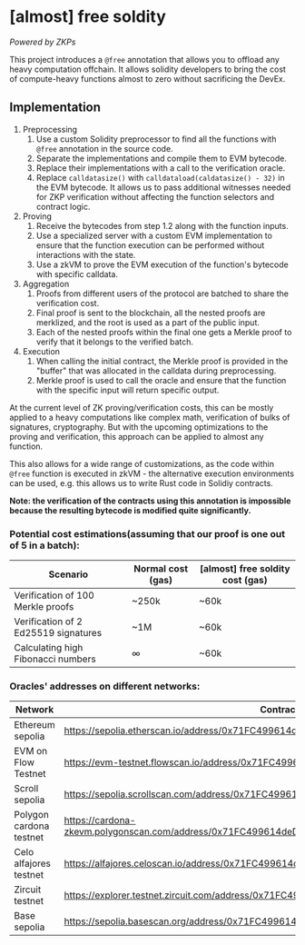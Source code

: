 # [almost] free soldity
_Powered by ZKPs_

This project introduces a `@free` annotation that allows you to offload any heavy computation offchain. 
It allows solidity developers to bring the cost of compute-heavy functions almost to zero without sacrificing the DevEx. 

## Implementation
1. Preprocessing
   1. Use a custom Solidity preprocessor to find all the functions with `@free` annotation in the source code.
   2. Separate the implementations and compile them to EVM bytecode.
   3. Replace their implementations with a call to the verification oracle.
   4. Replace `calldatasize()` with `calldataload(caldatasize() - 32)` in the EVM bytecode. It allows us to pass additional witnesses needed for ZKP verification without affecting the function selectors and contract logic.
2. Proving
   1. Receive the bytecodes from step 1.2 along with the function inputs.
   2. Use a specialized server with a custom EVM implementation to ensure that the function execution can be performed without interactions with the state. 
   3. Use a zkVM to prove the EVM execution of the function's bytecode with specific calldata.
3. Aggregation
   1. Proofs from different users of the protocol are batched to share the verification cost.
   2. Final proof is sent to the blockchain, all the nested proofs are merklized, and the root is used as a part of the public input.
   3. Each of the nested proofs within the final one gets a Merkle proof to verify that it belongs to the verified batch.
4. Execution
   1. When calling the initial contract, the Merkle proof is provided in the "buffer" that was allocated in the calldata during preprocessing.
   2. Merkle proof is used to call the oracle and ensure that the function with the specific input will return specific output.

At the current level of ZK proving/verification costs, this can be mostly applied to a heavy computations like complex math, verification of bulks of signatures, cryptography.
But with the upcoming optimizations to the proving and verification, this approach can be applied to almost any function.

This also allows for a wide range of customizations, as the code within `@free` function is executed in zkVM - the alternative execution environments can be used, e.g. this allows us to write Rust code in Solidiy contracts.

**Note: the verification of the contracts using this annotation is impossible because the resulting bytecode is modified quite significantly.**

### Potential cost estimations(assuming that our proof is one out of 5 in a batch):

| Scenario                             | Normal cost (gas) | [almost] free soldity cost (gas) |
|--------------------------------------|-------------------|----------------------------------|
| Verification of 100 Merkle proofs    | ~250k             | ~60k                             |
| Verification of 2 Ed25519 signatures | ~1M               | ~60k                             |
| Calculating high Fibonacci numbers   | ∞                 | ~60k                             |

### Oracles' addresses on different networks:

| Network                 | Contract                                                                                 |
|-------------------------|------------------------------------------------------------------------------------------|
| Ethereum sepolia        | https://sepolia.etherscan.io/address/0x71FC499614deD4872903239924049f5789e636ed          |
| EVM on Flow Testnet     | https://evm-testnet.flowscan.io/address/0x71FC499614deD4872903239924049f5789e636ed       |
| Scroll sepolia          | https://sepolia.scrollscan.com/address/0x71FC499614deD4872903239924049f5789e636ed        |
| Polygon cardona testnet | https://cardona-zkevm.polygonscan.com/address/0x71FC499614deD4872903239924049f5789e636ed |
| Celo alfajores testnet  | https://alfajores.celoscan.io/address/0x71FC499614deD4872903239924049f5789e636ed         |
| Zircuit testnet         | https://explorer.testnet.zircuit.com/address/0x71FC499614deD4872903239924049f5789e636ed  |
| Base sepolia            | https://sepolia.basescan.org/address/0x71FC499614deD4872903239924049f5789e636ed          |

